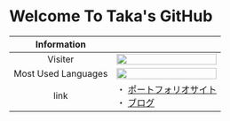 # Welcome To Taka's GitHub

| Information ||
|:----:|:----|
|Visiter|<img src="http://localhost:3000/api/v1/visiter.svg?color=tomato" width="100%">|
|Most Used Languages|<img src="http://localhost:3000/api/v1/github.svg?account=taka1156&bgcolor=none" height="90%" width="100%">|
|link| ・ <a href="https://www.taka1156.site">ポートフォリオサイト</a><br /> ・ <a href="https://blog.taka1156.site">ブログ</a>|
